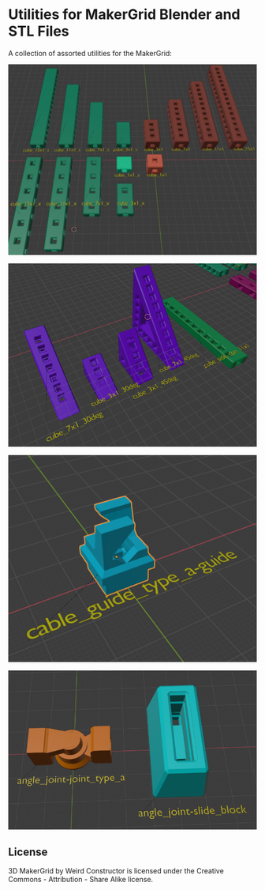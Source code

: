 # Utilities for MakerGrid Blender and STL Files

A collection of assorted utilities for the MakerGrid:

![MakerGrid Build Cubes](../../res/build_cubes.png)

![MakerGrid Build Cubes Angles and Base Wall Joints](../../res/build_cubes_side_and_angle.png)

![Cable Guide Type A](../../res/cable_guide_type_a.png)

![Angle Joints](../../res/angle_joint.png)

## License

3D MakerGrid by Weird Constructor is licensed under the
Creative Commons - Attribution - Share Alike license.
